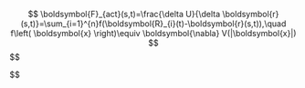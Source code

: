 $$
\boldsymbol{F}_{act}(s,t)=\frac{\delta U}{\delta \boldsymbol{r}(s,t)}=\sum_{i=1}^{n}f(\boldsymbol{R}_{i}(t)-\boldsymbol{r}(s,t)),\quad f\left( \boldsymbol{x} \right)\equiv \boldsymbol{\nabla} V(|\boldsymbol{x}|)  
$$
$$

$$
